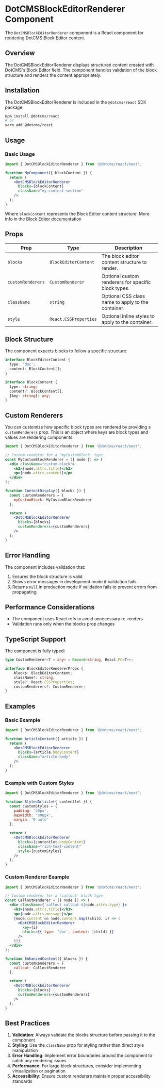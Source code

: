 # DotCMSBlockEditorRenderer Component

The `DotCMSBlockEditorRenderer` component is a React component for rendering DotCMS Block Editor content.

## Overview

The DotCMSBlockEditorRenderer displays structured content created with DotCMS's Block Editor field. The component handles validation of the block structure and renders the content appropriately.

## Installation

The DotCMSBlockEditorRenderer is included in the `@dotcms/react` SDK package:

```bash
npm install @dotcms/react
# or
yarn add @dotcms/react
```

## Usage

### Basic Usage

```jsx
import { DotCMSBlockEditorRenderer } from '@dotcms/react/next';

function MyComponent({ blockContent }) {
  return (
    <DotCMSBlockEditorRenderer 
      blocks={blockContent} 
      className="my-content-section"
    />
  );
}
```

Where `blockContent` represents the Block Editor content structure.
More info in the [Block Editor documentation](https://dev.dotcms.com/docs/block-editor#JSONObject)

## Props

| Prop | Type | Description |
|------|------|-------------|
| `blocks` | `BlockEditorContent` | The block editor content structure to render. |
| `customRenderers` | `CustomRenderer` | Optional custom renderers for specific block types. |
| `className` | `string` | Optional CSS class name to apply to the container. |
| `style` | `React.CSSProperties` | Optional inline styles to apply to the container. |

## Block Structure

The component expects blocks to follow a specific structure:

```typescript
interface BlockEditorContent {
  type: 'doc';
  content: BlockContent[];
}

interface BlockContent {
  type: string;
  content?: BlockContent[];
  [key: string]: any;
}
```

## Custom Renderers

You can customize how specific block types are rendered by providing a `customRenderers` prop. This is an object where keys are block types and values are rendering components:

```jsx
import { DotCMSBlockEditorRenderer } from '@dotcms/react/next';

// Custom renderer for a 'myCustomBlock' type
const MyCustomBlockRenderer = ({ node }) => (
  <div className="custom-block">
    <h2>{node.attrs.title}</h2>
    <p>{node.attrs.content}</p>
  </div>
);

function ContentDisplay({ blocks }) {
  const customRenderers = {
    myCustomBlock: MyCustomBlockRenderer
  };

  return (
    <DotCMSBlockEditorRenderer 
      blocks={blocks} 
      customRenderers={customRenderers}
    />
  );
}
```

## Error Handling

The component includes validation that:

1. Ensures the block structure is valid
2. Shows error messages in development mode if validation fails
3. Returns `null` in production mode if validation fails to prevent errors from propagating

## Performance Considerations

- The component uses React refs to avoid unnecessary re-renders
- Validation runs only when the blocks prop changes

## TypeScript Support

The component is fully typed:

```typescript
type CustomRenderer<T = any> = Record<string, React.FC<T>>;

interface BlockEditorRendererProps {
    blocks: BlockEditorContent;
    className?: string;
    style?: React.CSSProperties;
    customRenderers?: CustomRenderer;
}
```

## Examples

### Basic Example

```jsx
import { DotCMSBlockEditorRenderer } from '@dotcms/react/next';

function ArticleContent({ article }) {
  return (
    <DotCMSBlockEditorRenderer 
      blocks={article.bodyContent} 
      className="article-body"
    />
  );
}
```

### Example with Custom Styles

```jsx
import { DotCMSBlockEditorRenderer } from '@dotcms/react/next';

function StyledArticle({ contentlet }) {
  const customStyles = {
    padding: '20px',
    maxWidth: '800px',
    margin: '0 auto'
  };

  return (
    <DotCMSBlockEditorRenderer 
      blocks={contentlet.bodyContent}
      className="rich-text-content"
      style={customStyles}
    />
  );
}
```

### Custom Renderer Example

```jsx
import { DotCMSBlockEditorRenderer } from '@dotcms/react/next';

// Custom renderer for a 'callout' block type
const CalloutRenderer = ({ node }) => (
  <div className={`callout callout-${node.attrs.type}`}>
    <h3>{node.attrs.title}</h3>
    <p>{node.attrs.message}</p>
    {node.content && node.content.map((child, i) => (
      <DotCMSBlockEditorRenderer 
        key={i} 
        blocks={{ type: 'doc', content: [child] }}
      />
    ))}
  </div>
);

function EnhancedContent({ blocks }) {
  const customRenderers = {
    callout: CalloutRenderer
  };

  return (
    <DotCMSBlockEditorRenderer 
      blocks={blocks} 
      customRenderers={customRenderers}
    />
  );
}
```

## Best Practices

1. **Validation**: Always validate the blocks structure before passing it to the component
2. **Styling**: Use the `className` prop for styling rather than direct style manipulation
3. **Error Handling**: Implement error boundaries around the component to catch any rendering issues
4. **Performance**: For large block structures, consider implementing virtualization or pagination
5. **Accessibility**: Ensure custom renderers maintain proper accessibility standards
